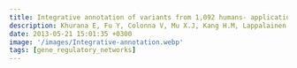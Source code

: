 ```yaml
---
title: Integrative annotation of variants from 1,092 humans- application to cancer genomics
description: Khurana E, Fu Y, Colonna V, Mu X.J, Kang H.M, Lappalainen T, Sboner A, Lochovsky L, Chen J, Harmanci A, Das J*, Abyzov A, Balasubramanian S, Beal K, Chakravarty D, Challis  D, Chen Y, Clarke D, Clarke L, Cunningham F, Evani U.S, Flicek P, Fragoza R, Garrison E, Gibbs R, Gümüş Z.H, Herrero J, Kitabayashi N, Kong Y, Lage K, Liluashvili V, Lipkin S.M, MacArthur D.G, Marth G, Muzny D, Pers T.H, Ritchie G.R.S, Rosenfeld J.A, Sisu C, Wei X, Wilson M, Xue Y, Yu F, Dermitzakis E.T, Yu H*, Rubin M.A, Tyler-Smith C, Gerstein M
date: 2013-05-21 15:01:35 +0300
image: '/images/Integrative-annotation.webp'
tags: [gene_regulatory_networks]
---
```

